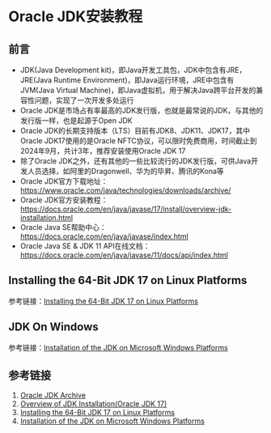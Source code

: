 # Oracle JDK安装教程

## 前言

- JDK(Java Development kit)，即Java开发工具包，JDK中包含有JRE，JRE(Java Runtime Environment)，即Java运行环境，JRE中包含有JVM(Java Virtual Machine)，即Java虚拟机，用于解决Java跨平台开发的兼容性问题，实现了一次开发多处运行
- Oracle JDK是市场占有率最高的JDK发行版，也就是最常说的JDK，与其他的发行版一样，也是起源于Open JDK
- Oracle JDK的长期支持版本（LTS）目前有JDK8、JDK11、JDK17，其中Oracle JDK17使用的是Oracle NFTC协议，可以限时免费商用，时间截止到2024年9月，共计3年，推荐安装使用Oracle JDK 17
- 除了Oracle JDK之外，还有其他的一些比较流行的JDK发行版，可供Java开发人员选择，如阿里的Dragonwell、华为的毕昇、腾讯的Kona等
- Oracle JDK官方下载地址：https://www.oracle.com/java/technologies/downloads/archive/
- Oracle JDK官方安装教程：https://docs.oracle.com/en/java/javase/17/install/overview-jdk-installation.html
- Oracle Java SE帮助中心：https://docs.oracle.com/en/java/javase/index.html
- Oracle Java SE & JDK 11 API在线文档：https://docs.oracle.com/en/java/javase/11/docs/api/index.html

## Installing the 64-Bit JDK 17 on Linux Platforms

参考链接：[Installing the 64-Bit JDK 17 on Linux Platforms](https://docs.oracle.com/en/java/javase/17/install/installation-jdk-linux-platforms.html#GUID-ADC9C14A-5F51-4C32-802C-9639A947317F)


## JDK On Windows

参考链接：[Installation of the JDK on Microsoft Windows Platforms](https://docs.oracle.com/en/java/javase/17/install/installation-jdk-microsoft-windows-platforms.html#GUID-A7E27B90-A28D-4237-9383-A58B416071CA)


## 参考链接

1. [Oracle JDK Archive](https://www.oracle.com/java/technologies/downloads/archive/)
2. [Overview of JDK Installation(Oracle JDK 17)](https://docs.oracle.com/en/java/javase/17/install/overview-jdk-installation.html)
3. [Installing the 64-Bit JDK 17 on Linux Platforms](https://docs.oracle.com/en/java/javase/17/install/installation-jdk-linux-platforms.html#GUID-ADC9C14A-5F51-4C32-802C-9639A947317F)
4. [Installation of the JDK on Microsoft Windows Platforms](https://docs.oracle.com/en/java/javase/17/install/installation-jdk-microsoft-windows-platforms.html#GUID-A7E27B90-A28D-4237-9383-A58B416071CA)

